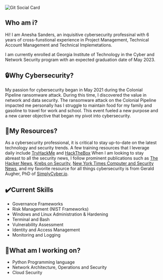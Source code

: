 ![Git Social Card](https://user-images.githubusercontent.com/47692406/208826503-47d655ac-b389-4d00-9f03-98cd8291a21f.png)

## Who am i?
Hi! I am Anesha Sanders, an inquisitive cybersecurity professinal with 6 years of cross-funstional experience in Project Management, Technical Account Management and Technical Implemetations.

I am currently enrolled at Georgia Institute of Technology in the Cyber and Network Security program with an expected graduation date of May 2023.

## 🔒Why Cybersecurity?
My passion for cybersecurity began in May 2021 during the Colonial Pipeline ransomware attack. During this time, I discovered the value in network and data security. The ransomware attack on the Colonial Pipeline impacted me personally has I struggle to maintain food for my family and gasoline to travel for work and school. This event fueled a new purpose and a new career objective that began my pivot into cybersecurity.

## 📑My Resources?
As a cybersecurity professional, it is critical to stay up-to-date on the latest technology and security trends.
A few training resources that I leverage daily include [TryHackMe](https://www.tryhackme.com) and [HackTheBox](https://www/Hackthebox.com/)
When I am looking to stay abreast to all the security news, I follow prominent publications such as [The Hacker News](https://thehackernews.com/), [Krebs on Security](https://krebsonsecurity.com/), [New York Times Computer and Security News](https://www.nytimes.com/topic/subject/computer-security-cybersecurity), and my favorite resource for all things cybersecurity is from Gerald Augher, PhD of [SimplyCyber.io](https://www.simplycyber.io/).

## ✔️Current Skills
- Governance Frameworks
- Risk Management (NIST Frameworks)
- Windows and Linux Administration & Hardening
- Terminal and Bash
- Vulnerability Assessment
- Identity and Access Management
- Monitoring and Logging

## 🚧What am I working on?
- Python Programming language
- Network Architecture, Operations and Security
- Cloud Security
